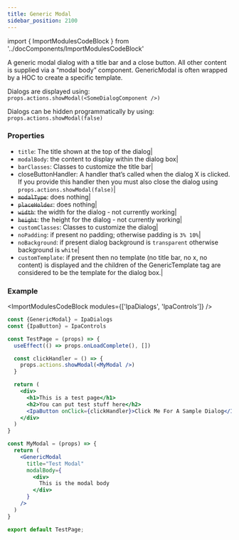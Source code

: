 ```yaml
---
title: Generic Modal
sidebar_position: 2100
---
```


import { ImportModulesCodeBlock } from '../docComponents/ImportModulesCodeBlock'

A generic modal dialog with a title bar and a close button. All other content is supplied via a “modal body” component. GenericModal is often wrapped by a HOC to create a specific template.  
  
Dialogs are displayed using: `props.actions.showModal(<SomeDialogComponent />)`

Dialogs can be hidden programmatically by using: `props.actions.showModal(false)`

### Properties

- `title`: The title shown at the top of the dialog|
- `modalBody`: the content to display within the dialog box|
- `barClasses`: Classes to customize the title bar|
- closeButtonHandler: A handler that’s called when the dialog X is clicked. If you provide this handler then you must also close the dialog using `props.actions.showModal(false)`|
- ~~`modalType`~~: does nothing|
- ~~`placeHolder`~~: does nothing|
- ~~`width`~~: the width for the dialog - not currently working|
- ~~`height`~~: the height for the dialog - not currently working|
- `customClasses`: Classes to customize the dialog|
- `noPadding`: if present no padding; otherwise padding is `3% 10%`|
- `noBackground`: if present dialog background is `transparent` otherwise background is `white`|
- `customTemplate`: if present then no template (no title bar, no x, no content) is displayed and the children of the GenericTemplate tag are considered to be the template for the dialog box.|


### Example

<ImportModulesCodeBlock modules={['IpaDialogs', 'IpaControls']} />

```jsx
const {GenericModal} = IpaDialogs
const {IpaButton} = IpaControls

const TestPage = (props) => {
  useEffect(() => props.onLoadComplete(), [])

  const clickHandler = () => {
    props.actions.showModal(<MyModal />)
  }

  return (
    <div>
      <h1>This is a test page</h1>
      <h2>You can put test stuff here</h2>
      <IpaButton onClick={clickHandler}>Click Me For A Sample Dialog</IpaButton>
    </div>
  )
}

const MyModal = (props) => {
  return (
    <GenericModal
      title="Test Modal"
      modalBody={
        <div>
          This is the modal body
        </div>
      }
    />
  )
}

export default TestPage;
```
